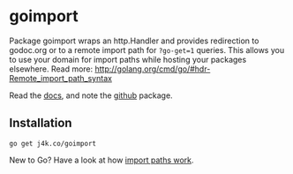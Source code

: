 # goimport

Package goimport wraps an http.Handler and provides redirection to
godoc.org or to a remote import path for `?go-get=1` queries. This allows
you to use your domain for import paths while hosting your packages
elsewhere. Read more: http://golang.org/cmd/go/#hdr-Remote_import_path_syntax

Read the [docs](http://j4k.co/goimport), and note the
[github](http://j4k.co/goimport/github) package.

## Installation

    go get j4k.co/goimport

New to Go? Have a look at how [import paths work](http://golang.org/doc/code.html#remote).
